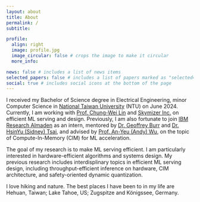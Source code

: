 ```yaml
---
layout: about
title: About
permalink: /
subtitle: 

profile:
  align: right
  image: profile.jpg
  image_circular: false # crops the image to make it circular
  more_info: 

news: false # includes a list of news items
selected_papers: false # includes a list of papers marked as "selected={true}"
social: true # includes social icons at the bottom of the page
---
```


I received my Bachelor of Science degree in Electrical Engineering, minor Computer Science in [National Taiwan University](https://www.ntu.edu.tw/english/) (NTU) on June 2024. Currently, I am working with [Prof. Chung-Wei Lin](https://www.csie.ntu.edu.tw/~cwlin/) and [Skymizer Inc.](https://skymizer.com/) on efficient ML serving and design. Previously, I am also fortunate to join [IBM Research Almaden](https://research.ibm.com/labs/almaden) as an intern, mentored by [Dr. Geoffrey Burr](https://research.ibm.com/people/geoffrey-burr) and [Dr. HsinYu (Sidney) Tsai](https://research.ibm.com/people/sidney-tsai), and advised by [Prof. An-Yeu (Andy) Wu](https://www.ee.ntu.edu.tw/profile1.php?id=65), on the topic of Compute-In-Memory (CIM) for ML acceleration.

The goal of my research is to make ML serving efficient. I am particularly interested in hardware-efficient algorithms and systems design. My previous research includes interdisplinary topics in efficient ML serving design, including throughput-efficient inference on hardware, CIM architecture, and safety-oriented dynamic quantization.

I love hiking and nature. The best places I have been to in my life are Hehuan, Taiwan; Lake Tahoe, US; Zugspitze and Königssee, Germany.
